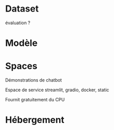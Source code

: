 # Dataset

évaluation ?

# Modèle



# Spaces

Démonstrations de chatbot

Espace de service streamlit, gradio, docker, static

Fournit gratuitement du CPU


# Hébergement


